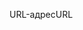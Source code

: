 <span data-ttu-id="d0c98-101">URL-адрес</span><span class="sxs-lookup"><span data-stu-id="d0c98-101">URL</span></span>